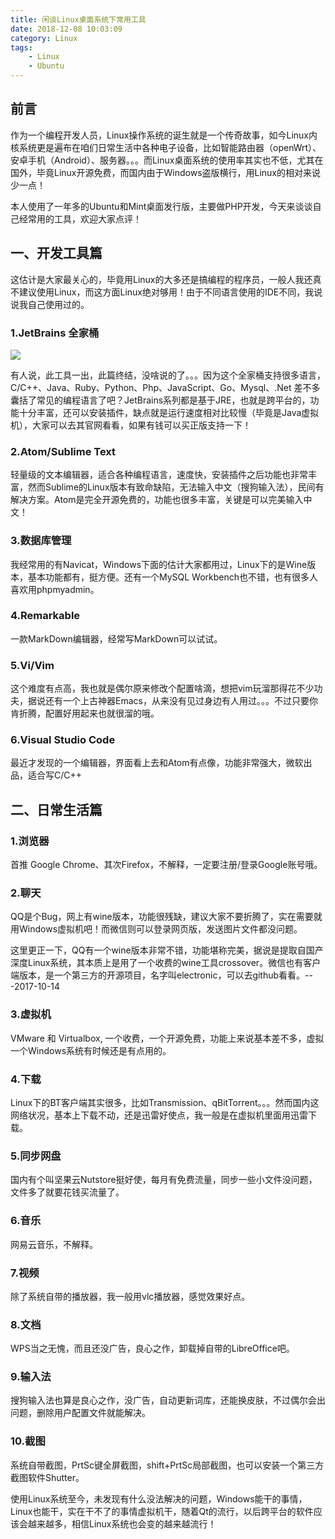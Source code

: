 ```yaml
---
title: 闲谈Linux桌面系统下常用工具
date: 2018-12-08 10:03:09
category: Linux
tags: 
    - Linux
    - Ubuntu
---
```


## 前言
作为一个编程开发人员，Linux操作系统的诞生就是一个传奇故事，如今Linux内核系统更是遍布在咱们日常生活中各种电子设备，比如智能路由器（openWrt）、安卓手机（Android）、服务器。。。而Linux桌面系统的使用率其实也不低，尤其在国外，毕竟Linux开源免费，而国内由于Windows盗版横行，用Linux的相对来说少一点！

本人使用了一年多的Ubuntu和Mint桌面发行版，主要做PHP开发，今天来谈谈自己经常用的工具，欢迎大家点评！

<!--more-->

## 一、开发工具篇
这估计是大家最关心的，毕竟用Linux的大多还是搞编程的程序员，一般人我还真不建议使用Linux，而这方面Linux绝对够用！由于不同语言使用的IDE不同，我说说我自己使用过的。

### 1.JetBrains 全家桶

<img src="/images/old/3571187-2dd1696efe7b0182.png"/> 

有人说，此工具一出，此篇终结，没啥说的了。。。因为这个全家桶支持很多语言，C/C++、Java、Ruby、Python、Php、JavaScript、Go、Mysql、.Net 差不多囊括了常见的编程语言了吧？JetBrains系列都是基于JRE，也就是跨平台的，功能十分丰富，还可以安装插件，缺点就是运行速度相对比较慢（毕竟是Java虚拟机），大家可以去其官网看看，如果有钱可以买正版支持一下！

### 2.Atom/Sublime Text
轻量级的文本编辑器，适合各种编程语言，速度快，安装插件之后功能也非常丰富，然而Sublime的Linux版本有致命缺陷，无法输入中文（搜狗输入法），民间有解决方案。Atom是完全开源免费的，功能也很多丰富，关键是可以完美输入中文！

### 3.数据库管理
我经常用的有Navicat，Windows下面的估计大家都用过，Linux下的是Wine版本，基本功能都有，挺方便。还有一个MySQL Workbench也不错，也有很多人喜欢用phpmyadmin。

### 4.Remarkable
一款MarkDown编辑器，经常写MarkDown可以试试。

### 5.Vi/Vim
这个难度有点高，我也就是偶尔原来修改个配置啥滴，想把vim玩溜那得花不少功夫，据说还有一个上古神器Emacs，从来没有见过身边有人用过。。。不过只要你肯折腾，配置好用起来也就很溜的哦。

### 6.Visual Studio Code
最近才发现的一个编辑器，界面看上去和Atom有点像，功能非常强大，微软出品，适合写C/C++

## 二、日常生活篇
### 1.浏览器
首推 Google Chrome、其次Firefox，不解释，一定要注册/登录Google账号哦。

### 2.聊天
QQ是个Bug，网上有wine版本，功能很残缺，建议大家不要折腾了，实在需要就用Windows虚拟机吧！而微信则可以登录网页版，发送图片文件都没问题。

这里更正一下，QQ有一个wine版本非常不错，功能堪称完美，据说是提取自国产深度Linux系统，其本质上是用了一个收费的wine工具crossover。微信也有客户端版本，是一个第三方的开源项目，名字叫electronic，可以去github看看。---2017-10-14

### 3.虚拟机
VMware 和 Virtualbox, 一个收费，一个开源免费，功能上来说基本差不多，虚拟一个Windows系统有时候还是有点用的。

### 4.下载
Linux下的BT客户端其实很多，比如Transmission、qBitTorrent。。。然而国内这网络状况，基本上下载不动，还是迅雷好使点，我一般是在虚拟机里面用迅雷下载。

### 5.同步网盘
国内有个叫坚果云Nutstore挺好使，每月有免费流量，同步一些小文件没问题，文件多了就要花钱买流量了。

### 6.音乐
网易云音乐，不解释。

### 7.视频
除了系统自带的播放器，我一般用vlc播放器，感觉效果好点。

### 8.文档
WPS当之无愧，而且还没广告，良心之作，卸载掉自带的LibreOffice吧。

### 9.输入法
搜狗输入法也算是良心之作，没广告，自动更新词库，还能换皮肤，不过偶尔会出问题，删除用户配置文件就能解决。

### 10.截图
系统自带截图，PrtSc键全屏截图，shift+PrtSc局部截图，也可以安装一个第三方截图软件Shutter。

使用Linux系统至今，未发现有什么没法解决的问题，Windows能干的事情，Linux也能干，实在干不了的事情虚拟机干，随着Qt的流行，以后跨平台的软件应该会越来越多，相信Linux系统也会变的越来越流行！
